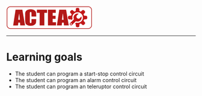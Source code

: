 
![ACTEA](../Logo_ACTEA_2.png)
_____________________________________
# Learning goals
* The student can program a start-stop control circuit
* The student can program an alarm control circuit
* The student can program an teleruptor control circuit
